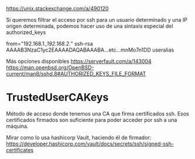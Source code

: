 https://unix.stackexchange.com/a/490120

Si queremos filtrar el acceso por ssh para un usuario determinado y una IP origen determinada, podemos hacer uso de una sintaxis especial del authorized_keys

from="192.168.1.*,192.168.2.*" ssh-rsa AAAAB3NzaC1yc2EAAAADAQABAAABA...etc...mnMo7n1DD useralias


Más opciones disponibles
https://serverfault.com/a/143004
https://man.openbsd.org/OpenBSD-current/man8/sshd.8#AUTHORIZED_KEYS_FILE_FORMAT


# TrustedUserCAKeys
Método de acceso donde tenemos una CA que firma certificados ssh.
Esos certificados firmados son suficiente para poder acceder por ssh a una máquina.

Mirar como lo usa hashicorp Vault, haciendo él de firmador:
https://developer.hashicorp.com/vault/docs/secrets/ssh/signed-ssh-certificates
